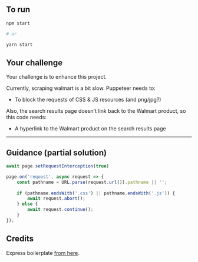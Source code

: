 
## To run

```sh
npm start

# or

yarn start
```

## Your challenge

Your challenge is to enhance this project.

Currently, scraping walmart is a bit slow. Puppeteer needs to:

- To block the requests of CSS & JS resources (and png/jpg?)

Also, the search results page doesn't link back to the Walmart product, so this code needs:

- A hyperlink to the Walmart product on the search results page

---

## Guidance (partial solution)

```js
await page.setRequestInterception(true)

page.on('request', async request => {
	const pathname = URL.parse(request.url()).pathname || '';
	
	if (pathname.endsWith('.css') || pathname.endsWith('.js')) {
		await request.abort();
	} else {
		await request.continue();
	}
});
```

## Credits

Express boilerplate [from here](https://github.com/iamstuartwilson/express-nunjucks-boilerplate).
